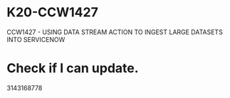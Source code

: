 # K20-CCW1427
CCW1427 - USING DATA STREAM ACTION TO INGEST LARGE DATASETS INTO SERVICENOW
# Check if I can update.
3143168778
